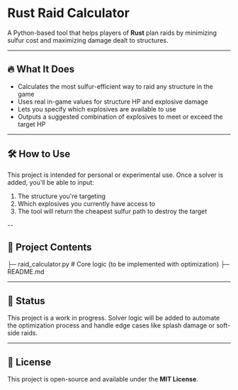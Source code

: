# Rust Raid Calculator

A Python-based tool that helps players of **Rust** plan raids by minimizing sulfur cost and maximizing damage dealt to structures.

---

## 🔥 What It Does
- Calculates the most sulfur-efficient way to raid any structure in the game
- Uses real in-game values for structure HP and explosive damage
- Lets you specify which explosives are available to use
- Outputs a suggested combination of explosives to meet or exceed the target HP

---

## 🛠️ How to Use
This project is intended for personal or experimental use. Once a solver is added, you'll be able to input:
1. The structure you're targeting
2. Which explosives you currently have access to
3. The tool will return the cheapest sulfur path to destroy the target

--

## 📁 Project Contents
├─ raid_calculator.py # Core logic (to be implemented with optimization)
├─ README.md

---

## 🚧 Status
This project is a work in progress. Solver logic will be added to automate the optimization process and handle edge cases like splash damage or soft-side raids.

---

## 📜 License
This project is open-source and available under the **MIT License**.
